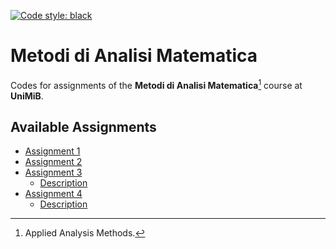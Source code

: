 [![Code style: black](https://img.shields.io/badge/code%20style-black-000000.svg)](https://github.com/psf/black)

# Metodi di Analisi Matematica

Codes for assignments of the **Metodi di Analisi Matematica**[^1] course at **UniMiB**.

[^1]: Applied Analysis Methods.

## Available Assignments

- [Assignment 1](./858798_1.py)
- [Assignment 2](./858798_2.py)
- [Assignment 3](./858798_3/858798_3.py)
	- [Description](./858798_3/README.md)
- [Assignment 4](./858798_4/858798_4.py)
	- [Description](./858798_4/README.md)